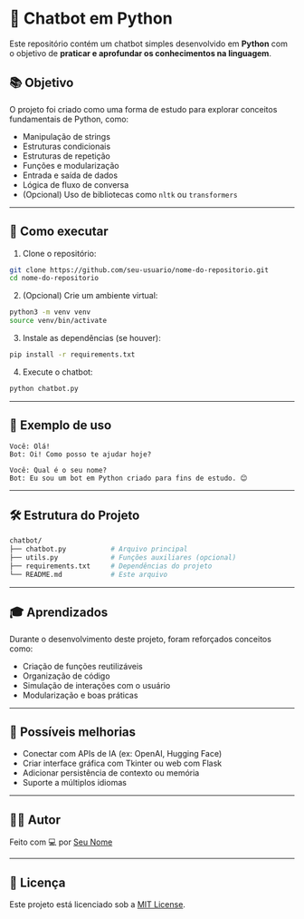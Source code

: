 # 🤖 Chatbot em Python

Este repositório contém um chatbot simples desenvolvido em **Python** com o objetivo de **praticar e aprofundar os conhecimentos na linguagem**.

## 📚 Objetivo

O projeto foi criado como uma forma de estudo para explorar conceitos fundamentais de Python, como:

- Manipulação de strings
- Estruturas condicionais
- Estruturas de repetição
- Funções e modularização
- Entrada e saída de dados
- Lógica de fluxo de conversa
- (Opcional) Uso de bibliotecas como `nltk` ou `transformers`

---

## 🚀 Como executar

1. Clone o repositório:

```bash
git clone https://github.com/seu-usuario/nome-do-repositorio.git
cd nome-do-repositorio
```

2. (Opcional) Crie um ambiente virtual:

```bash
python3 -m venv venv
source venv/bin/activate
```

3. Instale as dependências (se houver):

```bash
pip install -r requirements.txt
```

4. Execute o chatbot:

```bash
python chatbot.py
```

---

## 🧠 Exemplo de uso

```text
Você: Olá!
Bot: Oi! Como posso te ajudar hoje?

Você: Qual é o seu nome?
Bot: Eu sou um bot em Python criado para fins de estudo. 😊
```

---

## 🛠 Estrutura do Projeto

```bash
chatbot/
├── chatbot.py           # Arquivo principal
├── utils.py             # Funções auxiliares (opcional)
├── requirements.txt     # Dependências do projeto
└── README.md            # Este arquivo
```

---

## 🎓 Aprendizados

Durante o desenvolvimento deste projeto, foram reforçados conceitos como:

- Criação de funções reutilizáveis
- Organização de código
- Simulação de interações com o usuário
- Modularização e boas práticas

---

## 📌 Possíveis melhorias

- Conectar com APIs de IA (ex: OpenAI, Hugging Face)
- Criar interface gráfica com Tkinter ou web com Flask
- Adicionar persistência de contexto ou memória
- Suporte a múltiplos idiomas

---

## 🧑‍💻 Autor

Feito com 💻 por [Seu Nome](https://github.com/seu-usuario)

---

## 📄 Licença

Este projeto está licenciado sob a [MIT License](LICENSE).
```